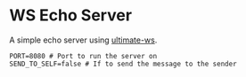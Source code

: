 # WS Echo Server

A simple echo server using [ultimate-ws](https://github.com/dimdenGD/ultimate-ws).

```env
PORT=8080 # Port to run the server on
SEND_TO_SELF=false # If to send the message to the sender
```
